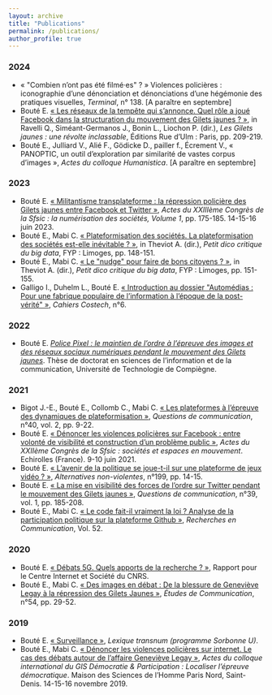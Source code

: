 ```yaml
---
layout: archive
title: "Publications"
permalink: /publications/
author_profile: true
---
```


<!--{% if site.author.googlescholar %}
  <div class="wordwrap">You can also find my articles on <a href="{{site.author.googlescholar}}">my Google Scholar profile</a>.</div>
{% endif %}

{% include base_path %}

{% for post in site.publications reversed %}
  {% include archive-single.html %}
{% endfor %}-->

### 2024
* « "Combien n’ont pas été filmé·es" ? » Violences policières : iconographie d’une dénonciation et dénonciations d’une hégémonie des pratiques visuelles, *Terminal*, n° 138. [A paraître en septembre]
* Bouté E. <a target="_blank" href="https://presses.ens.psl.eu/les-gilets-jaunes.html">« Les réseaux de la tempête qui s’annonce. Quel rôle a joué Facebook dans la structuration du mouvement des Gilets jaunes ? »</a>, in Ravelli Q., Siméant-Germanos J., Bonin L., Liochon P. (dir.), *Les Gilets jaunes : une révolte inclassable*, Éditions Rue d’Ulm : Paris, pp. 209-219.
* Bouté E., Julliard V., Alié F., Gödicke D., pailler f., Écrement V., « PANOPTIC, un outil d’exploration par similarité de vastes corpus d’images », *Actes du colloque Humanistica*. [A paraître en septembre]

### 2023
* Bouté E. <a target="_blank" href="https://edouardboute.github.io/files/Boute_SFSIC2023.pdf">« Militantisme transplateforme : la répression policière des Gilets jaunes entre Facebook et Twitter »</a>, *Actes du XXIIIème Congrès de la Sfsic : la numérisation des sociétés, Volume 1*, pp. 175-185. 14-15-16 juin 2023.
* Bouté E., Mabi C. <a target="_blank" href="https://boutique.fypeditions.com/products/petit-dico-critique-du-big-data">« Plateformisation des sociétés. La plateformisation des sociétés est-elle inévitable ? »</a>, in Theviot A. (dir.), *Petit dico critique du big data*, FYP : Limoges, pp. 148-151.
* Bouté E., Mabi C. <a target="_blank" href="https://boutique.fypeditions.com/products/petit-dico-critique-du-big-data">« Le "nudge" pour faire de bons citoyens ? »</a>, in Theviot A. (dir.), *Petit dico critique du big data*, FYP : Limoges, pp. 151-155.
* Galligo I., Duhelm L., Bouté E. <a target="_blank" href="https://doi.org/10.34746/cahierscostech172">« Introduction au dossier "Automédias : Pour une fabrique populaire de l’information à l’époque de la post-vérité" »</a>, *Cahiers Costech*, n°6.

### 2022
* Bouté E. <a target="_blank" href="https://shs.hal.science/tel-03961191">*Police Pixel : le maintien de l’ordre à l’épreuve des images et des réseaux sociaux numériques pendant le mouvement des Gilets jaunes*</a>. Thèse de doctorat en sciences de l’information et de la communication, Université de Technologie de Compiègne.

### 2021
* Bigot J.-E., Bouté E., Collomb C., Mabi C. <a target="_blank" href="https://doi.org/10.4000/questionsdecommunication.26584">« Les plateformes à l’épreuve des dynamiques de plateformisation »</a>, *Questions de communication*, n°40, vol. 2, pp. 9-22. 
* Bouté E. <a target="_blank" href="https://sfsic2020.sciencesconf.org/357453/document">« Dénoncer les violences policières sur Facebook : entre volonté de visibilité et construction d’un problème public »</a>, *Actes du XXIIème Congrès de la Sfsic : sociétés et espaces en mouvement*. Echirolles (France). 9-10 juin 2021.
* Bouté E. <a target="_blank" href="https://doi.org/10.3917/anv.199.0014">« L’avenir de la politique se joue-t-il sur une plateforme de jeux vidéo ? »</a>, *Alternatives non-violentes*, n°199, pp. 14-15.
* Bouté E. <a target="_blank" href="https://doi.org/10.4000/questionsdecommunication.25524">« La mise en visibilité des forces de l’ordre sur Twitter pendant le mouvement des Gilets jaunes »</a>, *Questions de communication*, n°39, vol. 1, pp. 185-208.
* Bouté E., Mabi C. <a target="_blank" href="https://doi.org/10.14428/rec.v52i52.61793">« Le code fait-il vraiment la loi ? Analyse de la participation politique sur la plateforme Github »</a>, *Recherches en Communication*, Vol. 52.

### 2020
* Bouté E. <a target="_blank" href="https://cis.cnrs.fr/debats-5g-quels-apports-de-la-recherche/">« Débats 5G. Quels apports de la recherche ? »</a>, Rapport pour le Centre Internet et Société du CNRS.
* Bouté E., Mabi C. <a target="_blank" href="https://doi.org/10.4000/edc.9996">« Des images en débat : De la blessure de Geneviève Legay à la répression des Gilets Jaunes »</a>, *Études de Communication*, n°54, pp. 29-52. 

### 2019
* Bouté E. <a target="_blank" href="https://transnum.pre.utc.fr/lexique/">« Surveillance »</a>, *Lexique transnum (programme Sorbonne U)*. 
* Bouté E., Mabi C. <a target="_blank" href="https://edouardboute.github.io/files/BouteMabi_GIS2019.pdf">« Dénoncer les violences policières sur internet. Le cas des débats autour de l’affaire Geneviève Legay »</a>, *Actes du colloque international du GIS Démocratie & Participation : Localiser l’épreuve démocratique*. Maison des Sciences de l’Homme Paris Nord, Saint-Denis. 14-15-16 novembre 2019. 
